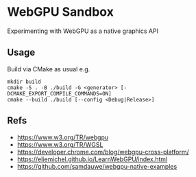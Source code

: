 # WebGPU Sandbox

Experimenting with WebGPU as a native graphics API

## Usage

Build via CMake as usual e.g.

```
mkdir build
cmake -S . -B ./build -G <generator> [-DCMAKE_EXPORT_COMPILE_COMMANDS=ON]
cmake --build ./build [--config <Debug|Release>]
```

## Refs

- https://www.w3.org/TR/webgpu
- https://www.w3.org/TR/WGSL
- https://developer.chrome.com/blog/webgpu-cross-platform/
- https://eliemichel.github.io/LearnWebGPU/index.html
- https://github.com/samdauwe/webgpu-native-examples